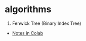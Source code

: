 # algorithms

1. Fenwick Tree (Binary Index Tree)
  - [Notes in Colab](https://colab.research.google.com/github/fbeilstein/algorithms/blob/master/fenwick_tree.ipynb)
